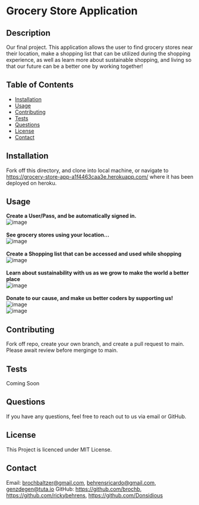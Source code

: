 
  # Grocery Store Application

  ## Description
  Our final project. This application allows the user to find grocery stores near their location, make a shopping list that can be utilized during the shopping experience, as well as learn more about sustainable shopping, and living so that our future can be a better one by working together!

  ## Table of Contents
  - [Installation](#installation)
  - [Usage](#usage)
  - [Contributing](#contributing)
  - [Tests](#tests)
  - [Questions](#questions)
  - [License](#license)
  - [Contact](#contact)

  ## Installation
  Fork off this directory, and clone into local machine, or navigate to https://grocery-store-app-a1f4463caa3e.herokuapp.com/ where it has been deployed on heroku.

  ## Usage
  <strong>Create a User/Pass, and be automatically signed in.</strong><br>
  ![image](https://github.com/rickybehrens/grocery-store-app/assets/39662430/6196fe5f-46bd-44c3-96b8-f7e36620cb40)<br><br>
  <strong>See grocery stores using your location...</strong><br>
  ![image](https://github.com/rickybehrens/grocery-store-app/assets/39662430/e84dc2de-1f80-49b2-939f-a184b8715b3d)<br><br>
  <strong>Create a Shopping list that can be accessed and used while shopping</strong><br>
  ![image](https://github.com/rickybehrens/grocery-store-app/assets/39662430/0fbf8f92-eaf8-4e1b-b736-ce5a215c002d)<br><br>
  <strong>Learn about sustainability with us as we grow to make the world a better place</strong><br>
  ![image](https://github.com/rickybehrens/grocery-store-app/assets/39662430/1b458a55-ade8-49f4-aafe-8ea755e080fc)<br><br>
  <strong>Donate to our cause, and make us better coders by supporting us!</strong><br>
  ![image](https://github.com/rickybehrens/grocery-store-app/assets/39662430/b6c914c6-9107-4474-8822-5a6d2cd2f5c7)<br>
  ![image](https://github.com/rickybehrens/grocery-store-app/assets/39662430/adf90fbe-7c45-42c3-94ee-a14f379c40ff)

  ## Contributing
  Fork off repo, create your own branch, and create a pull request to main. Please await review before merginge to main.

  ## Tests
  Coming Soon

  ## Questions
  If you have any questions, feel free to reach out to us via email or GitHub.

  ## License
  This Project is licenced under MIT License.

  ## Contact
  Email: brochbaltzer@gmail.com, behrensricardo@gmail.com, genzdegen@tuta.io
  GitHub: https://github.com/brochb, https://github.com/rickybehrens, https://github.com/Donsidious